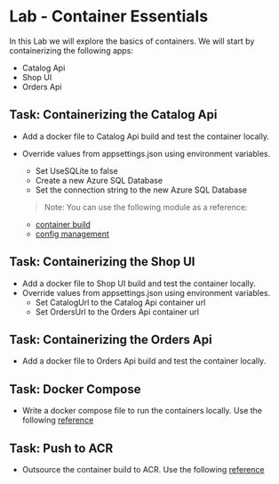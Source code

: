 # Lab - Container Essentials

In this Lab we will explore the basics of containers. We will start by containerizing the following apps:

- Catalog Api
- Shop UI
- Orders Api

## Task: Containerizing the Catalog Api

- Add a docker file to Catalog Api build and test the container locally.
- Override values from appsettings.json using environment variables.
    - Set UseSQLite to false
    - Create a new Azure SQL Database
    - Set the connection string to the new Azure SQL Database

    >Note: You can use the following module as a reference: 

    - [container build](/demos/02-containers/01-dev-workflow)    
    - [config management](/demos/02-containers/05-config-mgmt/)    
    
## Task: Containerizing the Shop UI

- Add a docker file to Shop UI build and test the container locally.
- Override values from appsettings.json using environment variables.
    - Set CatalogUrl to the Catalog Api container url
    - Set OrdersUrl to the Orders Api container url

## Task: Containerizing the Orders Api

- Add a docker file to Orders Api build and test the container locally.

## Task: Docker Compose

- Write a docker compose file to run the containers locally. Use the following [reference](/demos/02-containers/03-docker-dompose/docker-compose.yml)

## Task: Push to ACR

- Outsource the container build to ACR. Use the following [reference](/demos/02-containers/02-publish/publish-images.azcli)